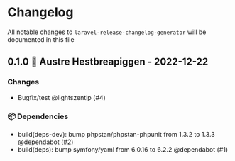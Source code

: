 # Changelog

All notable changes to `laravel-release-changelog-generator` will be documented in this file

## 0.1.0 🌈 Austre Hestbreapiggen - 2022-12-22

### Changes

- Bugfix/test @lightszentip (#4)

### 📦 Dependencies

- build(deps-dev): bump phpstan/phpstan-phpunit from 1.3.2 to 1.3.3 @dependabot (#2)
- build(deps): bump symfony/yaml from 6.0.16 to 6.2.2 @dependabot (#1)
